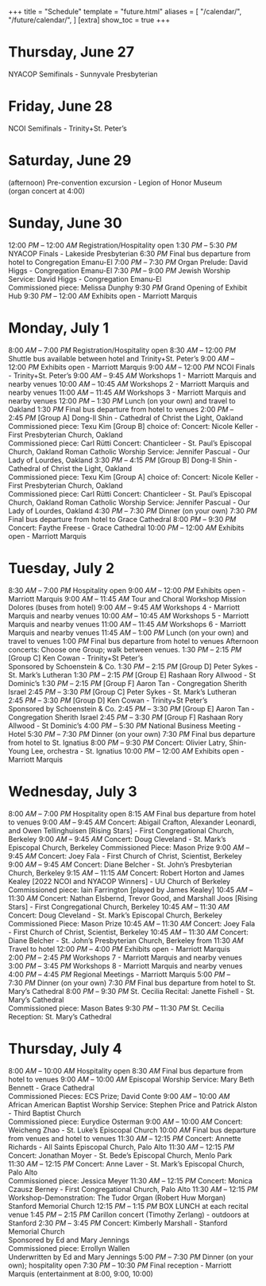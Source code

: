 +++
title = "Schedule"
template = "future.html"
aliases = [
  "/calendar/",
  "/future/calendar/",
]
[extra]
show_toc = true
+++

# Thursday, June 27

<div class="schedule">
<span class="event">NYACOP Semifinals - Sunnyvale Presbyterian</span>
</div>

# Friday, June 28

<div class="schedule">
<span class="event">NCOI Semifinals - Trinity+St. Peter’s</span>
</div>

# Saturday, June 29

<div class="schedule">
<span class="time">(afternoon)</span>
<span class="event">Pre-convention excursion - Legion of Honor Museum<br>(organ concert at 4:00)</span>
</div>

# Sunday, June 30

<div class="schedule">
<span class="time">12:00&nbsp;<i>PM</i> – 12:00&nbsp;<i>AM</i></span>
<span class="event">Registration/Hospitality open</span>
<span class="time">1:30&nbsp;<i>PM</i> – 5:30&nbsp;<i>PM</i></span>
<span class="event">NYACOP Finals - Lakeside Presbyterian</span>
<span class="time">6:30&nbsp;<i>PM</i></span>
<span class="event">Final bus departure from hotel to Congregation Emanu-El</span>
<span class="time">7:00&nbsp;<i>PM</i> – 7:30&nbsp;<i>PM</i></span>
<span class="event">Organ Prelude: David Higgs - Congregation Emanu-El</span>
<span class="time">7:30&nbsp;<i>PM</i> – 9:00&nbsp;<i>PM</i></span>
<span class="event">Jewish Worship Service: David Higgs - Congregation Emanu-El<br>Commissioned piece: Melissa Dunphy</span>
<span class="time">9:30&nbsp;<i>PM</i></span>
<span class="event">Grand Opening of Exhibit Hub</span>
<span class="time">9:30&nbsp;<i>PM</i> – 12:00&nbsp;<i>AM</i></span>
<span class="event">Exhibits open - Marriott Marquis</span>
</div>

# Monday, July 1

<div class="schedule">
<span class="time">8:00&nbsp;<i>AM</i> – 7:00&nbsp;<i>PM</i></span>
<span class="event">Registration/Hospitality open</span>
<span class="time">8:30&nbsp;<i>AM</i> – 12:00&nbsp;<i>PM</i></span>
<span class="event">Shuttle bus available between hotel and Trinity+St. Peter’s</span>
<span class="time">9:00&nbsp;<i>AM</i> – 12:00&nbsp;<i>PM</i></span>
<span class="event">Exhibits open - Marriott Marquis</span>
<span class="time">9:00&nbsp;<i>AM</i> – 12:00&nbsp;<i>PM</i></span>
<span class="event">NCOI Finals - Trinity+St. Peter’s</span>
<span class="time">9:00&nbsp;<i>AM</i> – 9:45&nbsp;<i>AM</i></span>
<span class="event">Workshops 1 - Marriott Marquis and nearby venues</span>
<span class="time">10:00&nbsp;<i>AM</i> – 10:45&nbsp;<i>AM</i></span>
<span class="event">Workshops 2 - Marriott Marquis and nearby venues</span>
<span class="time">11:00&nbsp;<i>AM</i> – 11:45&nbsp;<i>AM</i></span>
<span class="event">Workshops 3 - Marriott Marquis and nearby venues</span>
<span class="time">12:00&nbsp;<i>PM</i> – 1:30&nbsp;<i>PM</i></span>
<span class="event">Lunch (on your own) and travel to Oakland</span>
<span class="time">1:30&nbsp;<i>PM</i></span>
<span class="event">Final bus departure from hotel to venues</span>
<span class="time">2:00&nbsp;<i>PM</i> – 2:45&nbsp;<i>PM</i></span>
<span class="event"><span class="group">[Group A]</span> Dong-Il Shin - Cathedral of Christ the Light, Oakland<br>Commissioned piece: Texu Kim</span>
<span class="event"><span class="group">[Group B]</span> choice of:</span>
<span class="event">Concert: Nicole Keller - First Presbyterian Church, Oakland<br>Commissioned piece: Carl Rütti</span>
<span class="event">Concert: Chanticleer - St. Paul’s Episcopal Church, Oakland</span>
<span class="event">Roman Catholic Worship Service: Jennifer Pascual - Our Lady of Lourdes, Oakland</span>
<span class="time">3:30&nbsp;<i>PM</i> – 4:15&nbsp;<i>PM</i></span>
<span class="event"><span class="group">[Group B]</span> Dong-Il Shin - Cathedral of Christ the Light, Oakland<br>Commissioned piece: Texu Kim</span>
<span class="event"><span class="group">[Group A]</span> choice of:</span>
<span class="event">Concert: Nicole Keller - First Presbyterian Church, Oakland<br>Commissioned piece: Carl Rütti</span>
<span class="event">Concert: Chanticleer - St. Paul’s Episcopal Church, Oakland</span>
<span class="event">Roman Catholic Worship Service: Jennifer Pascual - Our Lady of Lourdes, Oakland</span>
<span class="time">4:30&nbsp;<i>PM</i> – 7:30&nbsp;<i>PM</i></span>
<span class="event">Dinner (on your own)</span>
<span class="time">7:30&nbsp;<i>PM</i></span>
<span class="event">Final bus departure from hotel to Grace Cathedral</span>
<span class="time">8:00&nbsp;<i>PM</i> – 9:30&nbsp;<i>PM</i></span>
<span class="event">Concert: Faythe Freese - Grace Cathedral</span>
<span class="time">10:00&nbsp;<i>PM</i> – 12:00&nbsp;<i>AM</i></span>
<span class="event">Exhibits open - Marriott Marquis</span>
</div>

# Tuesday, July 2

<div class="schedule">
<span class="time">8:30&nbsp;<i>AM</i> – 7:00&nbsp;<i>PM</i></span>
<span class="event">Hospitality open</span>
<span class="time">9:00&nbsp;<i>AM</i> – 12:00&nbsp;<i>PM</i></span>
<span class="event">Exhibits open - Marriott Marquis</span>
<span class="time">9:00&nbsp;<i>AM</i> – 11:45&nbsp;<i>AM</i></span>
<span class="event">Tour and Choral Workshop Mission Dolores (buses from hotel)</span>
<span class="time">9:00&nbsp;<i>AM</i> – 9:45&nbsp;<i>AM</i></span>
<span class="event">Workshops 4 - Marriott Marquis and nearby venues</span>
<span class="time">10:00&nbsp;<i>AM</i> – 10:45&nbsp;<i>AM</i></span>
<span class="event">Workshops 5 - Marriott Marquis and nearby venues</span>
<span class="time">11:00&nbsp;<i>AM</i> – 11:45&nbsp;<i>AM</i></span>
<span class="event">Workshops 6 - Marriott Marquis and nearby venues</span>
<span class="time">11:45&nbsp;<i>AM</i> – 1:00&nbsp;<i>PM</i></span>
<span class="event">Lunch (on your own) and travel to venues</span>
<span class="time">1:00&nbsp;<i>PM</i></span>
<span class="event">Final bus departure from hotel to venues</span>
<span class="header">Afternoon concerts: Choose one Group; walk between venues.</span>
<span class="time">1:30&nbsp;<i>PM</i> – 2:15&nbsp;<i>PM</i></span>
<span class="event"><span class="group">[Group C]</span> Ken Cowan - Trinity+St Peter’s<br>Sponsored by Schoenstein & Co.</span>
<span class="time">1:30&nbsp;<i>PM</i> – 2:15&nbsp;<i>PM</i></span>
<span class="event"><span class="group">[Group D]</span> Peter Sykes - St. Mark’s Lutheran</span>
<span class="time">1:30&nbsp;<i>PM</i> – 2:15&nbsp;<i>PM</i></span>
<span class="event"><span class="group">[Group E]</span> Rashaan Rory Allwood - St Dominic’s</span>
<span class="time">1:30&nbsp;<i>PM</i> – 2:15&nbsp;<i>PM</i></span>
<span class="event"><span class="group">[Group F]</span> Aaron Tan - Congregation Sherith Israel</span>
<span class="time">2:45&nbsp;<i>PM</i> – 3:30&nbsp;<i>PM</i></span>
<span class="event"><span class="group">[Group C]</span> Peter Sykes - St. Mark’s Lutheran</span>
<span class="time">2:45&nbsp;<i>PM</i> – 3:30&nbsp;<i>PM</i></span>
<span class="event"><span class="group">[Group D]</span> Ken Cowan - Trinity+St Peter’s<br>Sponsored by Schoenstein & Co. </span>
<span class="time">2:45&nbsp;<i>PM</i> – 3:30&nbsp;<i>PM</i></span>
<span class="event"><span class="group">[Group E]</span> Aaron Tan - Congregation Sherith Israel</span>
<span class="time">2:45&nbsp;<i>PM</i> – 3:30&nbsp;<i>PM</i></span>
<span class="event"><span class="group">[Group F]</span> Rashaan Rory Allwood - St Dominic’s</span>
<span class="time">4:00&nbsp;<i>PM</i> – 5:30&nbsp;<i>PM</i></span>
<span class="event">National Business Meeting - Hotel</span>
<span class="time">5:30&nbsp;<i>PM</i> – 7:30&nbsp;<i>PM</i></span>
<span class="event">Dinner (on your own)</span>
<span class="time">7:30&nbsp;<i>PM</i></span>
<span class="event">Final bus departure from hotel to St. Ignatius</span>
<span class="time">8:00&nbsp;<i>PM</i> – 9:30&nbsp;<i>PM</i></span>
<span class="event">Concert: Olivier Latry, Shin-Young Lee, orchestra - St. Ignatius</span>
<span class="time">10:00&nbsp;<i>PM</i> – 12:00&nbsp;<i>AM</i></span>
<span class="event">Exhibits open - Marriott Marquis</span>
</div>

# Wednesday, July 3

<div class="schedule">
<span class="time">8:00&nbsp;<i>AM</i> – 7:00&nbsp;<i>PM</i></span>
<span class="event">Hospitality open</span>
<span class="time">8:15&nbsp;<i>AM</i></span>
<span class="event">Final bus departure from hotel to venues</span>
<span class="time">9:00&nbsp;<i>AM</i> – 9:45&nbsp;<i>AM</i></span>
<span class="event">Concert: Abigail Crafton, Alexander Leonardi, and Owen Tellinghuisen [Rising Stars] - First Congregational Church, Berkeley</span>
<span class="time">9:00&nbsp;<i>AM</i> – 9:45&nbsp;<i>AM</i></span>
<span class="event">Concert: Doug Cleveland - St. Mark’s Episcopal Church, Berkeley</span>
<span class="event">Commissioned Piece: Mason Prize</span>
<span class="time">9:00&nbsp;<i>AM</i> – 9:45&nbsp;<i>AM</i></span>
<span class="event">Concert: Joey Fala - First Church of Christ, Scientist, Berkeley</span>
<span class="time">9:00&nbsp;<i>AM</i> – 9:45&nbsp;<i>AM</i></span>
<span class="event">Concert: Diane Belcher - St. John’s Presbyterian Church, Berkeley</span>
<span class="time">9:15&nbsp;<i>AM</i> – 11:15&nbsp;<i>AM</i></span>
<span class="event">Concert: Robert Horton and James Kealey [2022 NCOI and NYACOP Winners] - UU Church of Berkeley<br>Commissioned piece: Iain Farrington [played by James Kealey]</span>
<span class="time">10:45&nbsp;<i>AM</i> – 11:30&nbsp;<i>AM</i></span>
<span class="event">Concert: Nathan Elsbernd, Trevor Good, and Marshall Joos [Rising Stars] - First Congregational Church, Berkeley</span>
<span class="time">10:45&nbsp;<i>AM</i> – 11:30&nbsp;<i>AM</i></span>
<span class="event">Concert: Doug Cleveland - St. Mark’s Episcopal Church, Berkeley<br>Commissioned Piece: Mason Prize</span>
<span class="time">10:45&nbsp;<i>AM</i> – 11:30&nbsp;<i>AM</i></span>
<span class="event">Concert: Joey Fala - First Church of Christ, Scientist, Berkeley</span>
<span class="time">10:45&nbsp;<i>AM</i> – 11:30&nbsp;<i>AM</i></span>
<span class="event">Concert: Diane Belcher - St. John’s Presbyterian Church, Berkeley</span>
<span class="time">from 11:30&nbsp;<i>AM</i></span>
<span class="event">Travel to hotel</span>
<span class="time">12:00&nbsp;<i>PM</i> – 4:00&nbsp;<i>PM</i></span>
<span class="event">Exhibits open - Marriott Marquis</span>
<span class="time">2:00&nbsp;<i>PM</i> – 2:45&nbsp;<i>PM</i></span>
<span class="event">Workshops 7 - Marriott Marquis and nearby venues</span>
<span class="time">3:00&nbsp;<i>PM</i> – 3:45&nbsp;<i>PM</i></span>
<span class="event">Workshops 8 - Marriott Marquis and nearby venues</span>
<span class="time">4:00&nbsp;<i>PM</i> – 4:45&nbsp;<i>PM</i></span>
<span class="event">Regional Meetings - Marriott Marquis</span>
<span class="time">5:00&nbsp;<i>PM</i> – 7:30&nbsp;<i>PM</i></span>
<span class="event">Dinner (on your own)</span>
<span class="time">7:30&nbsp;<i>PM</i></span>
<span class="event">Final bus departure from hotel to St. Mary’s Cathedral</span>
<span class="time">8:00&nbsp;<i>PM</i> – 9:30&nbsp;<i>PM</i></span>
<span class="event">St. Cecilia Recital: Janette Fishell - St. Mary’s Cathedral<br>Commissioned piece: Mason Bates</span>
<span class="time">9:30&nbsp;<i>PM</i> – 11:30&nbsp;<i>PM</i></span>
<span class="event">St. Cecilia Reception: St. Mary’s Cathedral</span>
</div>

# Thursday, July 4

<div class="schedule">
<span class="time">8:00&nbsp;<i>AM</i> – 10:00&nbsp;<i>AM</i></span>
<span class="event">Hospitality open</span>
<span class="time">8:30&nbsp;<i>AM</i></span>
<span class="event">Final bus departure from hotel to venues</span>
<span class="time">9:00&nbsp;<i>AM</i> – 10:00&nbsp;<i>AM</i></span>
<span class="event">Episcopal Worship Service: Mary Beth Bennett - Grace Cathedral<br>Commissioned Pieces: ECS Prize; David Conte</span>
<span class="time">9:00&nbsp;<i>AM</i> – 10:00&nbsp;<i>AM</i></span>
<span class="event">African&nbsp;American Baptist Worship Service: Stephen Price and Patrick Alston - Third Baptist Church<br>Commissioned piece: Eurydice Osterman</span>
<span class="time">9:00&nbsp;<i>AM</i> – 10:00&nbsp;<i>AM</i></span>
<span class="event">Concert: Weicheng Zhao - St. Luke’s Episcopal Church</span>
<span class="time">10:00&nbsp;<i>AM</i></span>
<span class="event">Final bus departure from venues and hotel to venues</span>
<span class="time">11:30&nbsp;<i>AM</i> – 12:15&nbsp;<i>PM</i> </span>
<span class="event">Concert: Annette Richards - All Saints Episcopal Church, Palo Alto</span>
<span class="time">11:30&nbsp;<i>AM</i> – 12:15&nbsp;<i>PM</i></span>
<span class="event">Concert: Jonathan Moyer - St. Bede’s Episcopal Church, Menlo Park</span>
<span class="time">11:30&nbsp;<i>AM</i> – 12:15&nbsp;<i>PM</i></span>
<span class="event">Concert: Anne Laver - St. Mark’s Episcopal Church, Palo Alto<br>Commissioned piece: Jessica Meyer</span>
<span class="time">11:30&nbsp;<i>AM</i> – 12:15&nbsp;<i>PM</i></span>
<span class="event">Concert: Monica Czausz Berney - First Congregational Church, Palo Alto</span>
<span class="time">11:30&nbsp;<i>AM</i> – 12:15&nbsp;<i>PM</i></span>
<span class="event">Workshop-Demonstration: The Tudor Organ (Robert Huw Morgan)<br>Stanford Memorial Church</span>
<span class="time">12:15&nbsp;<i>PM</i> – 1:15&nbsp;<i>PM</i></span>
<span class="event">BOX LUNCH at each recital venue</span>
<span class="time">1:45&nbsp;<i>PM</i> – 2:15&nbsp;<i>PM</i></span>
<span class="event">Carillon concert (Timothy Zerlang) - outdoors at Stanford</span>
<span class="time">2:30&nbsp;<i>PM</i> – 3:45&nbsp;<i>PM</i></span>
<span class="event">Concert: Kimberly Marshall - Stanford Memorial Church<br>Sponsored by Ed and Mary Jennings<br>Commissioned piece: Errollyn Wallen<br>Underwritten by Ed and Mary Jennings</span>
<span class="time">5:00&nbsp;<i>PM</i> – 7:30&nbsp;<i>PM</i></span>
<span class="event">Dinner (on your own); hospitality open</span>
<span class="time">7:30&nbsp;<i>PM</i> – 10:30&nbsp;<i>PM</i></span>
<span class="event">Final reception - Marriott Marquis (entertainment at 8:00, 9:00, 10:00)</span>
</div>
